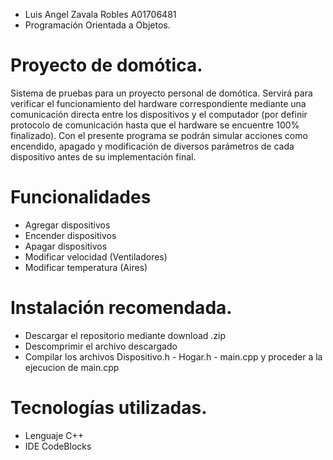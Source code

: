 - Luis Angel Zavala Robles A01706481
- Programación Orientada a Objetos.
# Proyecto de domótica.
Sistema de pruebas para un proyecto personal de domótica. Servirá para verificar el funcionamiento del hardware correspondiente mediante una comunicación directa entre los dispositivos y el computador (por definir protocolo de comunicación hasta que el hardware se encuentre 100% finalizado). Con el presente programa se podrán simular acciones como encendido, apagado y modificación de diversos parámetros de cada dispositivo antes de su implementación final.

# Funcionalidades
- Agregar dispositivos
- Encender dispositivos
- Apagar dispositivos
- Modificar velocidad (Ventiladores)
- Modificar temperatura (Aires)

# Instalación recomendada.
- Descargar el repositorio mediante download .zip
- Descomprimir el archivo descargado
- Compilar los archivos Dispositivo.h - Hogar.h - main.cpp y proceder a la ejecucion de main.cpp

# Tecnologías utilizadas.
- Lenguaje C++
- IDE CodeBlocks

